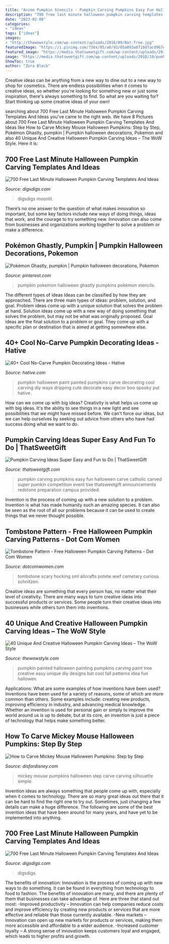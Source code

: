 ```yaml
---
title: "Anime Pumpkin Stencils - Pumpkin Carving Pumpkins Easy Fun Halloween Carve Catholic Carved Super Pumkin Competition Event Tixe Thatsweetgift Announcements Redstone Preparation Campus Provided"
description: "700 free last minute halloween pumpkin carving templates and ideas"
date: "2023-02-08"
categories:
- "ideas"
tags: ["ideas"]
images:
- "http://thewowstyle.com/wp-content/uploads/2016/09/Bat-Tree.jpg"
featuredImage: "https://i.pinimg.com/736x/05/a0/93/05a093a8710d7acd967e9da8a40b7c7a--pumpkins-homemade.jpg"
featured_image: "https://media.thatsweetgift.com/wp-content/uploads/2018/10/pumkin-carving-ideas.jpg"
image: "https://media.thatsweetgift.com/wp-content/uploads/2018/10/pumkin-carving-ideas.jpg"
ShowToc: true
author: "Zora Block"
---
```



Creative ideas can be anything from a new way to dine out to a new way to shop for cosmetics. There are endless possibilities when it comes to creative ideas, so whether you're looking for something new or just some inspiration, there's always something to find. So what are you waiting for? Start thinking up some creative ideas of your own!

	

		
searching about 700 Free Last Minute Halloween Pumpkin Carving Templates And Ideas you've came to the right web. We have 8 Pictures about 700 Free Last Minute Halloween Pumpkin Carving Templates And Ideas like How to Carve Mickey Mouse Halloween Pumpkins: Step by Step, Pokémon Ghastly, pumpkin | Pumpkin halloween decorations, Pokemon and also 40 Unique And Creative Halloween Pumpkin Carving Ideas – The WoW Style. Here it is:
		
    
## 700 Free Last Minute Halloween Pumpkin Carving Templates And Ideas

<img loading=lazy src="https://www.digsdigs.com/photos/2011/10/700-free-last-minute-halloween-pumpkin-carving-templates-and-ideas-5.jpg" onerror="this.onerror=null;this.src='https://tse1.mm.bing.net/th?id=OIP.I-3RodybVoonnWoxCxPmAwAAAA&amp;pid=15.1';" alt="700 Free Last Minute Halloween Pumpkin Carving Templates And Ideas">

_Source: digsdigs.com_

>digsdigs moonlit. 

	

There’s no one answer to the question of what makes innovation so important, but some key factors include new ways of doing things, ideas that work, and the courage to try something new. Innovation can also come from businesses and organizations working together to solve a problem or make a difference.

    
## Pokémon Ghastly, Pumpkin | Pumpkin Halloween Decorations, Pokemon

<img loading=lazy src="https://i.pinimg.com/736x/05/a0/93/05a093a8710d7acd967e9da8a40b7c7a--pumpkins-homemade.jpg" onerror="this.onerror=null;this.src='https://tse1.mm.bing.net/th?id=OIP.oh57HEi_VWCt4K05hNB9ZQHaJ3&amp;pid=15.1';" alt="Pokémon Ghastly, pumpkin | Pumpkin halloween decorations, Pokemon">

_Source: pinterest.com_

>pumpkin pokemon halloween ghastly pumpkins pokémon stencils. 

	

The different types of ideas
Ideas can be classified by how they are approached. There are three main types of ideas: problem, solution, and goal. Problem ideas come up with a unique solution that solves the problem at hand. Solution ideas come up with a new way of doing something that solves the problem, but may not be what was originally proposed. Goal ideas are the final solution to a problem or goal. They come up with a specific plan or destination that is aimed at getting somewhere else.

    
## 40+ Cool No-Carve Pumpkin Decorating Ideas - Hative

<img loading=lazy src="https://hative.com/wp-content/uploads/2016/09/no-carve-pumpkin-decorating/4-no-carve-pumpkin-decorating-ideas.jpg" onerror="this.onerror=null;this.src='https://tse1.mm.bing.net/th?id=OIP.CiH6lZxYSLLyKYhsCFIpKwAAAA&amp;pid=15.1';" alt="40+ Cool No-Carve Pumpkin Decorating Ideas - Hative">

_Source: hative.com_

>pumpkin halloween paint painted pumpkins carve decorating cool carving diy ways dripping cute decorate easy decor boo spooky put hative. 

	

How can we come up with big ideas?
Creativity is what helps us come up with big ideas. It's the ability to see things in a new light and see possibilities that we might have missed before. We can't force our ideas, but we can help ourselves by seeking out advice from others who have had success doing what we want to do.

    
## Pumpkin Carving Ideas Super Easy And Fun To Do | ThatSweetGift

<img loading=lazy src="https://media.thatsweetgift.com/wp-content/uploads/2018/10/pumkin-carving-ideas.jpg" onerror="this.onerror=null;this.src='https://tse1.mm.bing.net/th?id=OIP.XiHFHkshIYt8iH_I2Hnq-gHaFj&amp;pid=15.1';" alt="Pumpkin Carving Ideas Super Easy and Fun to Do | ThatSweetGift">

_Source: thatsweetgift.com_

>pumpkin carving pumpkins easy fun halloween carve catholic carved super pumkin competition event tixe thatsweetgift announcements redstone preparation campus provided. 

	

Invention is the process of coming up with a new solution to a problem. Invention is what has made humanity such an amazing species. It can also be seen as the root of all our problems because it can be used to create things that we never thought possible.

    
## Tombstone Pattern - Free Halloween Pumpkin Carving Patterns - Dot Com Women

<img loading=lazy src="https://www.dotcomwomen.com/wp-content/uploads/2012/07/tombstone-pattern.gif" onerror="this.onerror=null;this.src='https://tse1.mm.bing.net/th?id=OIP.zC2YDf8S1Wth7keSG1FNhwHaH5&amp;pid=15.1';" alt="Tombstone Pattern - Free Halloween Pumpkin Carving Patterns - Dot Com Women">

_Source: dotcomwomen.com_

>tombstone scary hocking sml allcrafts potete wwf cemetary curiosa schnitzen. 

	

Creative ideas are something that every person has, no matter what their level of creativity. There are many ways to turn creative ideas into successful products or services. Some people turn their creative ideas into businesses while others turn them into inventions.

    
## 40 Unique And Creative Halloween Pumpkin Carving Ideas – The WoW Style

<img loading=lazy src="http://thewowstyle.com/wp-content/uploads/2016/09/Bat-Tree.jpg" onerror="this.onerror=null;this.src='https://tse1.mm.bing.net/th?id=OIP.tv2s5H-SPoCdOfu2lxOJygHaLH&amp;pid=15.1';" alt="40 Unique And Creative Halloween Pumpkin Carving Ideas – The WoW Style">

_Source: thewowstyle.com_

>pumpkin painted halloween painting pumpkins carving paint tree creative easy unique diy designs bat cool fall patterns idea fun hallowen. 

	

Applications: What are some examples of how inventions have been used?
Inventions have been used for a variety of reasons, some of which are more common than others. Some examples include: creating new products, improving efficiency in industry, and advancing medical knowledge. Whether an invention is used for personal gain or simply to improve the world around us is up to debate, but at its core, an invention is just a piece of technology that helps make something better.

    
## How To Carve Mickey Mouse Halloween Pumpkins: Step By Step

<img loading=lazy src="https://www.disfordisney.com/wp-content/uploads/2020/09/DSC_9881-1-678x1024.jpg" onerror="this.onerror=null;this.src='https://tse2.mm.bing.net/th?id=OIP.qIqL_NamHTDRhZ6N6ijYpgHaLL&amp;pid=15.1';" alt="How to Carve Mickey Mouse Halloween Pumpkins: Step by Step">

_Source: disfordisney.com_

>mickey mouse pumpkins halloween step carve carving silhouette simple. 

	

Invention ideas are always something that people come up with, especially when it comes to technology. There are so many great ideas out there that it can be hard to find the right one to try out. Sometimes, just changing a few details can make a huge difference. The following are some of the best invention ideas that have been around for many years, and have yet to be implemented into anything.

    
## 700 Free Last Minute Halloween Pumpkin Carving Templates And Ideas

<img loading=lazy src="https://www.digsdigs.com/photos/2011/10/700-free-last-minute-halloween-pumpkin-carving-templates-and-ideas-14.jpg" onerror="this.onerror=null;this.src='https://tse1.mm.bing.net/th?id=OIP.QigmhVLlGEY0o0DUHwO4hQHaJ3&amp;pid=15.1';" alt="700 Free Last Minute Halloween Pumpkin Carving Templates And Ideas">

_Source: digsdigs.com_

>digsdigs. 

	

The benefits of innovation:
Innovation is the process of coming up with new ways to do something. It can be found in everything from technology to food to fashion. The benefits of innovation are many, and there are plenty of them that businesses can take advantage of. Here are three that stand out most: 
-Improved productivity – Innovation can help companies reduce costs and improve efficiency by creating new products or services that are more effective and reliable than those currently available.
-New markets – Innovation can open up new markets for products or services, making them more accessible and affordable to a wider audience.
-Increased customer loyalty – A strong sense of innovation keeps customers loyal and engaged, which leads to higher profits and growth.

